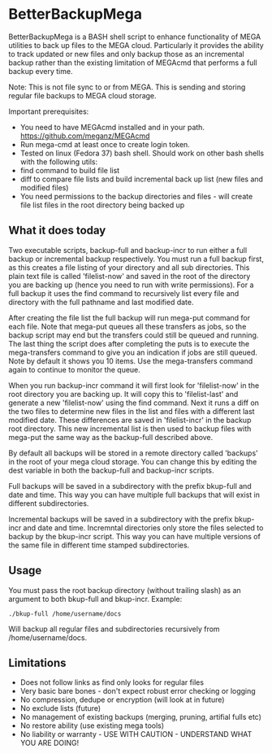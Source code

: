 # BetterBackupMega

BetterBackupMega is a BASH shell script to enhance functionality of MEGA utilities to back up files to the MEGA cloud. Particularly it provides the ability to track updated or new files and only backup those as an incremental backup rather than the existing limitation of MEGAcmd that performs a full backup every time.

Note: This is not file sync to or from MEGA. This is sending and storing regular file backups to MEGA cloud storage.

Important prerequisites:
- You need to have MEGAcmd installed and in your path. https://github.com/meganz/MEGAcmd
- Run mega-cmd at least once to create login token.
- Tested on linux (Fedora 37) bash shell. Should work on other bash shells with the following utils:
- find command to build file list
- diff to compare file lists and build incremental back up list (new files and modified files)
- You need permissions to the backup directories and files - will create file list files in the root directory being backed up

## What it does today

Two executable scripts, backup-full and backup-incr to run either a full backup or incremental backup respectively. You must run a full backup first, as this creates a file listing of your directory and all sub directories. This plain text file is called 'filelist-now' and saved in the root of the directory you are backing up (hence you need to run with write permissions). For a full backup it uses the find command to recursively list every file and directory with the full pathname and last modified date.

After creating the file list the full backup will run mega-put command for each file. Note that mega-put queues all these transfers as jobs, so the backup script may end but the transfers could still be queued and running. The last thing the script does after completing the puts is to execute the mega-transfers command to give you an indication if jobs are still queued. Note by default it shows you 10 items. Use the mega-transfers command again to continue to monitor the queue.

When you run backup-incr command it will first look for 'filelist-now' in the root directory you are backing up. It will copy this to 'filelist-last' and generate a new 'filelist-now' using the find command. Next it runs a diff on the two files to determine new files in the list and files with a different last modified date. These differences are saved in 'filelist-incr' in the backup root directory. This new incremental list is then used to backup files with mega-put the same way as the backup-full described above.

By default all backups will be stored in a remote directory called 'backups' in the root of your mega cloud storage. You can change this by editing the dest variable in both the backup-full and backup-incr scripts.

Full backups will be saved in a subdirectory with the prefix bkup-full and date and time. This way you can have multiple full backups that will exist in different subdirectories.

Incremental backups will be saved in a subdirectory with the prefix bkup-incr and date and time. Incremntal directories only store the files selected to backup by the bkup-incr script. This way you can have multiple versions of the same file in different time stamped subdirectories.

## Usage

You must pass the root backup directory (without trailing slash) as an argument to both bkup-full and bkup-incr. Example:

``./bkup-full /home/username/docs``

Will backup all regular files and subdirectories recursively from /home/username/docs.

## Limitations

- Does not follow links as find only looks for regular files
- Very basic bare bones - don't expect robust error checking or logging
- No compression, dedupe or encryption (will look at in future)
- No exclude lists (future)
- No management of existing backups (merging, pruning, artifial fulls etc)
- No restore ability (use existing mega tools)
- No liability or warranty - USE WITH CAUTION - UNDERSTAND WHAT YOU ARE DOING!
